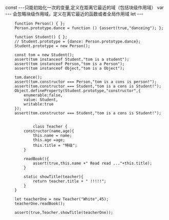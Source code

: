 const ---只能初始化一次的变量,定义在距离它最近的域（包括块级作用域）
var --- 会忽略块级作用域，定义在离它最近的函数或者全局作用域
let --- 


		function Person() { };
		Person.prototype.dance = function () {assert(true,"danceing"); };

		function Student() { };
		// Student.prototype = {dance: Person.prototype.dance};
		Student.prototype = new Person();

		const tom = new Student();
		assert(tom instanceof Student,"tom is a student");
		assert(tom instanceof Person,"tom is a Person");
		assert(tom instanceof Object,"tom is a Object");
		
		tom.dance();
		assert(tom.constructor === Person,"tom is a cons is person!");
		assert(tom.constructor === Student,"tom is a cons is Student!");
		Object.defineProperty(Student.prototype,"constructor",{
			enumerable:false,
			value: Student,
			writable:true
		});
		assert(tom.constructor === Student,"tom is a cons is Student!");


        		class Teacher {
			constructor(name,age){
				this.name = name;
				this.age =age;
				this.title = "特级";
			}

			readBook(){
				assert(true,this.name +" Read read ..."+this.title);
			}

			static showTitle(teacher){
				return teacher.title + " !!!!!";
			}
		}

		let teacherOne = new Teacher("White",45);
		teacherOne.readBook();

		assert(true,Teacher.showTitle(teacherOne));